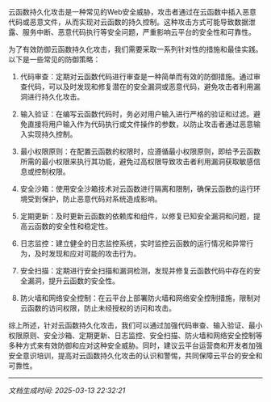云函数持久化攻击是一种常见的Web安全威胁，攻击者通过在云函数中插入恶意代码或恶意文件，从而实现对云函数的持久控制。这种攻击方式可能导致数据泄露、服务中断、恶意代码执行等安全问题，严重影响云平台的安全性和可靠性。

为了有效防御云函数持久化攻击，我们需要采取一系列针对性的措施和最佳实践。以下是一些常见的防御策略：

1. 代码审查：定期对云函数代码进行审查是一种简单而有效的防御措施。通过审查代码，可以及时发现和修复潜在的安全漏洞或恶意代码，避免攻击者利用漏洞进行持久化攻击。

2. 输入验证：在编写云函数代码时，务必对用户输入进行严格的验证和过滤。避免直接将用户输入作为代码执行或文件操作的参数，以防止攻击者通过恶意输入实现持久控制。

3. 最小权限原则：在配置云函数的权限时，应遵循最小权限原则，即给予云函数所需的最小权限来执行其功能，避免过高权限导致攻击者利用漏洞获取敏感信息或控制权限。

4. 安全沙箱：使用安全沙箱技术对云函数进行隔离和限制，确保云函数的运行环境受到保护，防止恶意代码对系统造成影响。

5. 定期更新：及时更新云函数的依赖库和组件，以修复已知安全漏洞和问题，提高云函数的安全性和稳定性。

6. 日志监控：建立健全的日志监控系统，实时监控云函数的运行情况和异常行为，及时发现和应对可能的攻击行为。

7. 安全扫描：定期进行安全扫描和漏洞检测，发现并修复云函数代码中存在的安全漏洞，提升云函数的安全性。

8. 防火墙和网络安全控制：在云平台上部署防火墙和网络安全控制措施，限制对云函数的访问权限，防止未经授权的访问和攻击。

综上所述，针对云函数持久化攻击，我们可以通过加强代码审查、输入验证、最小权限原则、安全沙箱、定期更新、日志监控、安全扫描、防火墙和网络安全控制等多种方式来有效防御和应对这种安全威胁。同时，建议云平台运营商和开发者加强安全意识培训，提高对云函数持久化攻击的认识和警惕，共同保障云平台的安全和可靠性。

---

*文档生成时间: 2025-03-13 22:32:21*











